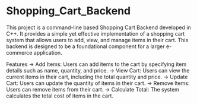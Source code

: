 # Shopping_Cart_Backend

This project is a command-line based Shopping Cart Backend developed in C++. It provides a simple yet effective implementation of a shopping cart system that allows users to add, view, and manage items in their cart. This backend is designed to be a foundational component for a larger e-commerce application.

Features
-> Add Items: Users can add items to the cart by specifying item details such as name, quantity, and price.
-> View Cart: Users can view the current items in their cart, including the total quantity and price.
-> Update Cart: Users can update the quantity of items in their cart.
-> Remove Items: Users can remove items from their cart.
-> Calculate Total: The system calculates the total cost of items in the cart.
